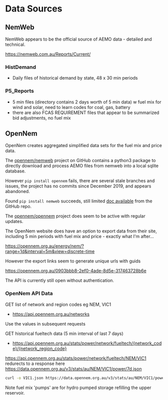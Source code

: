 # Data Sources

## NemWeb

NemWeb appears to be the official source of AEMO data - detailed and technical.

https://nemweb.com.au/Reports/Current/

### HistDemand
- Daily files of historical demand by state, 48 x 30 min periods

### P5_Reports
- 5 min files (directory contains 2 days worth of 5 min data) w fuel mix for wind and solar, need to learn codes for coal, gas, battery
- there are also FCAS REQUIREMENT files that appear to be summarized bid adjustments, no fuel mix

## OpenNem

OpenNem creates aggregated simplified data sets for the fuel mix and price data.

The [opennem/nemweb](https://github.com/opennem/nemweb) project on GitHub contains a python3 package to directly download and process AEMO files from nemweb into a local sqlite database. 

However `pip install opennem` fails, there are several stale branches and issues, the project has no commits since December 2019, and appears abandoned.

Found `pip install nemweb` succeeds, still limited [doc available](https://nemweb.readthedocs.io/en/latest/index.html) from the GitHub repo. 

The [opennem/opennem](https://github.com/opennem/opennem) project does seem to be active with regular updates.

The OpenNem website does have an option to export data from their site, including 5 min periods with fuel mix and price - exactly what I'm after...

https://opennem.org.au/energy/nem/?range=1d&interval=5m&view=discrete-time

However the export links seem to generate unique urls with guids

https://opennem.org.au/0903bbb8-2ef0-4ade-8d5e-317463728b6e

The API is currently still open without authentication.

### OpenNem API Data

GET list of network and region codes eg NEM, VIC1
- https://api.opennem.org.au/networks

Use the values in subsequent requests

GET historical fueltech data (5 min interval of last 7 days)
- https://api.opennem.org.au/stats/power/network/fueltech/{network_code}/{network_region_code}


https://api.opennem.org.au/stats/power/network/fueltech/NEM/VIC1
redurects to a response here
https://data.opennem.org.au/v3/stats/au/NEM/VIC1/power/7d.json

``` bash
curl -o VIC1.json https://data.opennem.org.au/v3/stats/au/NEM/VIC1/power/7d.json
```

Note fuel mix 'pumps' are for hydro pumped storage refilling the upper reservoir.